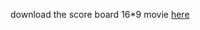 download the score board 16*9 movie [here](https://github.com/odysseyhack/odysseyhack.github.io/blob/master/scores-April-12.mov)
